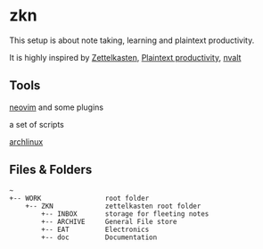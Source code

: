 # zkn

This setup is about note taking, learning and plaintext productivity.

It is highly inspired by [Zettelkasten](https://niklas-luhmann-archiv.de/nachlass/zettelkasten), [Plaintext productivity](https://plaintext-productivity.net/), [nvalt](https://github.com/ttscoff/nv)

## Tools
[neovim](https://github.com/neovim/neovim) and some plugins

a set of scripts

[archlinux](https://github.com/archlinux)

## Files & Folders

```
~
+-- WORK                root folder
    +-- ZKN             zettelkasten root folder
        +-- INBOX       storage for fleeting notes
        +-- ARCHIVE     General File store
        +-- EAT         Electronics
        +-- doc         Documentation
```

